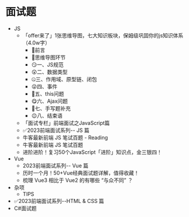 # 面试题
- JS
    - 「offer来了」1张思维导图，七大知识板块，保姆级巩固你的js知识体系（4.0w字）
        - 🧐前言
        - 🥳思维导图环节
        - 😏一、JS规范
        - 😲二、数据类型
        - 🤐三、作用域、原型链、闭包
        - 😜四、事件
        - 🤪五、this问题
        - 😋六、Ajax问题
        - 🥰七、手写题补充
        - 😉八、结束语
    - 「面试专栏」前端面试之JavaScript篇
    - ✅2023前端面试系列-- JS 篇
    - 牛客最新前端 JS 笔试百题 - Reading
    - 牛客最新前端 JS 笔试百题
    - 进阶进阶！复习50个JavaScript「进阶」知识点，金三银四！
- Vue
    - 2023前端面试系列-- Vue 篇
    - 历时一个月！50+Vue经典面试题详解，值得收藏！
    - 梳理 Vue3 相比于 Vue2 的有哪些 “与众不同” ？
- 杂项
    - TIPS
- ✅2023前端面试系列--HTML & CSS 篇
- C#面试题